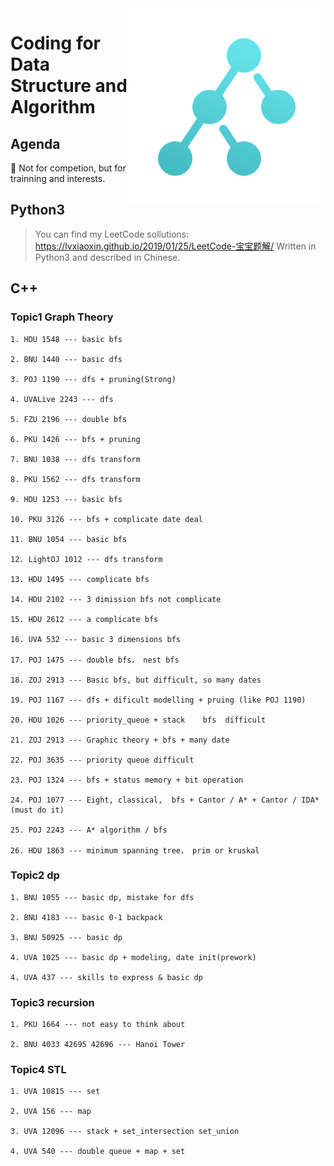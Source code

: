 <img src="tree.png" align="right">

# Coding for Data Structure and Algorithm

## Agenda

🎈 Not for competion, but for trainning and interests.

## Python3

> You can find my LeetCode sollutions: https://lvxiaoxin.github.io/2019/01/25/LeetCode-宝宝题解/
> Written in Python3 and described in Chinese.

## C++

### Topic1 Graph Theory

    1. HDU 1548 --- basic bfs

    2. BNU 1440 --- basic dfs

    3. POJ 1190 --- dfs + pruning(Strong)

    4. UVALive 2243 --- dfs

    5. FZU 2196 --- double bfs

    6. PKU 1426 --- bfs + pruning

    7. BNU 1038 --- dfs transform

    8. PKU 1562 --- dfs transform

    9. HDU 1253 --- basic bfs

    10. PKU 3126 --- bfs + complicate date deal 

    11. BNU 1054 --- basic bfs

    12. LightOJ 1012 --- dfs transform

    13. HDU 1495 --- complicate bfs

    14. HDU 2102 --- 3 dimission bfs not complicate
   
    15. HDU 2612 --- a complicate bfs

    16. UVA 532 --- basic 3 dimensions bfs

    17. POJ 1475 --- double bfs， nest bfs

    18. ZOJ 2913 --- Basic bfs, but difficult, so many dates

    19. POJ 1167 --- dfs + dificult modelling + pruing (like POJ 1190)

    20. HDU 1026 --- priority_queue + stack    bfs  difficult

    21. ZOJ 2913 --- Graphic theory + bfs + many date

    22. POJ 3635 --- priority queue difficult 

    23. POJ 1324 --- bfs + status memory + bit operation

    24. POJ 1077 --- Eight, classical,  bfs + Cantor / A* + Cantor / IDA* (must do it)

    25. POJ 2243 --- A* algorithm / bfs

    26. HDU 1863 --- minimum spanning tree， prim or kruskal

### Topic2 dp

    1. BNU 1055 --- basic dp, mistake for dfs

    2. BNU 4183 --- basic 0-1 backpack

    3. BNU 50925 --- basic dp

    4. UVA 1025 --- basic dp + modeling, date init(prework)

    4. UVA 437 --- skills to express & basic dp

### Topic3 recursion

    1. PKU 1664 --- not easy to think about

    2. BNU 4033 42695 42696 --- Hanoi Tower

### Topic4 STL

    1. UVA 10815 --- set

    2. UVA 156 --- map

    3. UVA 12096 --- stack + set_intersection set_union 

    4. UVA 540 --- double queue + map + set 
